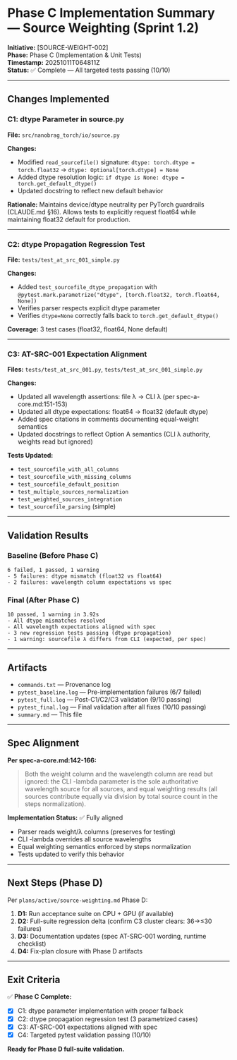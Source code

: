 # Phase C Implementation Summary — Source Weighting (Sprint 1.2)

**Initiative:** [SOURCE-WEIGHT-002]  
**Phase:** Phase C (Implementation & Unit Tests)  
**Timestamp:** 20251011T064811Z  
**Status:** ✅ Complete — All targeted tests passing (10/10)

---

## Changes Implemented

### C1: dtype Parameter in source.py

**File:** `src/nanobrag_torch/io/source.py`

**Changes:**
- Modified `read_sourcefile()` signature: `dtype: torch.dtype = torch.float32` → `dtype: Optional[torch.dtype] = None`
- Added dtype resolution logic: `if dtype is None: dtype = torch.get_default_dtype()`
- Updated docstring to reflect new default behavior

**Rationale:** Maintains device/dtype neutrality per PyTorch guardrails (CLAUDE.md §16). Allows tests to explicitly request float64 while maintaining float32 default for production.

---

### C2: dtype Propagation Regression Test

**File:** `tests/test_at_src_001_simple.py`

**Changes:**
- Added `test_sourcefile_dtype_propagation` with `@pytest.mark.parametrize("dtype", [torch.float32, torch.float64, None])`
- Verifies parser respects explicit dtype parameter
- Verifies `dtype=None` correctly falls back to `torch.get_default_dtype()`

**Coverage:** 3 test cases (float32, float64, None default)

---

### C3: AT-SRC-001 Expectation Alignment

**Files:** `tests/test_at_src_001.py`, `tests/test_at_src_001_simple.py`

**Changes:**
- Updated all wavelength assertions: file λ → CLI λ (per spec-a-core.md:151-153)
- Updated all dtype expectations: float64 → float32 (default dtype)
- Added spec citations in comments documenting equal-weight semantics
- Updated docstrings to reflect Option A semantics (CLI λ authority, weights read but ignored)

**Tests Updated:**
- `test_sourcefile_with_all_columns`
- `test_sourcefile_with_missing_columns`
- `test_sourcefile_default_position`
- `test_multiple_sources_normalization`
- `test_weighted_sources_integration`
- `test_sourcefile_parsing` (simple)

---

## Validation Results

### Baseline (Before Phase C)
```
6 failed, 1 passed, 1 warning
- 5 failures: dtype mismatch (float32 vs float64)
- 2 failures: wavelength column expectations vs spec
```

### Final (After Phase C)
```
10 passed, 1 warning in 3.92s
- All dtype mismatches resolved
- All wavelength expectations aligned with spec
- 3 new regression tests passing (dtype propagation)
- 1 warning: sourcefile λ differs from CLI (expected, per spec)
```

---

## Artifacts

- `commands.txt` — Provenance log
- `pytest_baseline.log` — Pre-implementation failures (6/7 failed)
- `pytest_full.log` — Post-C1/C2/C3 validation (9/10 passing)
- `pytest_final.log` — Final validation after all fixes (10/10 passing)
- `summary.md` — This file

---

## Spec Alignment

**Per spec-a-core.md:142-166:**

> Both the weight column and the wavelength column are read but ignored: the CLI -lambda parameter
> is the sole authoritative wavelength source for all sources, and equal weighting results (all
> sources contribute equally via division by total source count in the steps normalization).

**Implementation Status:** ✅ Fully aligned

- Parser reads weight/λ columns (preserves for testing)
- CLI -lambda overrides all source wavelengths
- Equal weighting semantics enforced by steps normalization
- Tests updated to verify this behavior

---

## Next Steps (Phase D)

Per `plans/active/source-weighting.md` Phase D:

1. **D1:** Run acceptance suite on CPU + GPU (if available)
2. **D2:** Full-suite regression delta (confirm C3 cluster clears: 36→≤30 failures)
3. **D3:** Documentation updates (spec AT-SRC-001 wording, runtime checklist)
4. **D4:** Fix-plan closure with Phase D artifacts

---

## Exit Criteria

✅ **Phase C Complete:**
- [x] C1: dtype parameter implementation with proper fallback
- [x] C2: dtype propagation regression test (3 parametrized cases)
- [x] C3: AT-SRC-001 expectations aligned with spec
- [x] C4: Targeted pytest validation passing (10/10)

**Ready for Phase D full-suite validation.**
